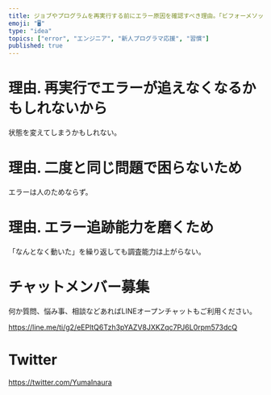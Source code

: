 ```yaml
---
title: ジョブやプログラムを再実行する前にエラー原因を確認すべき理由。「ビフォーメソッド」をどうぞ。
emoji: "🖥"
type: "idea"
topics: ["error", "エンジニア", "新人プログラマ応援", "習慣"]
published: true
---
```



# 理由. 再実行でエラーが追えなくなるかもしれないから

状態を変えてしまうかもしれない。

# 理由. 二度と同じ問題で困らないため

エラーは人のためならず。

# 理由. エラー追跡能力を磨くため

「なんとなく動いた」を繰り返しても調査能力は上がらない。









<!-- Update From Qiita API -->

# チャットメンバー募集


何か質問、悩み事、相談などあればLINEオープンチャットもご利用ください。

https://line.me/ti/g2/eEPltQ6Tzh3pYAZV8JXKZqc7PJ6L0rpm573dcQ





# Twitter


https://twitter.com/YumaInaura


<!-- Update From Qiita API -->


